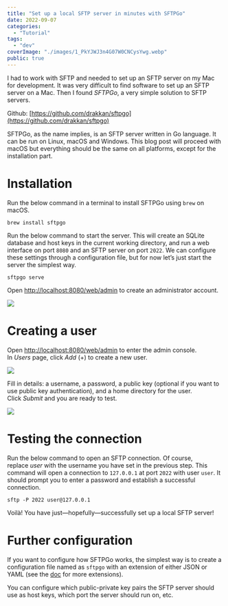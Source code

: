 ```yaml
---
title: "Set up a local SFTP server in minutes with SFTPGo"
date: 2022-09-07
categories:
  - "Tutorial"
tags:
  - "dev"
coverImage: "./images/1_PkYJWJ3n4G07W0CNCysYwg.webp"
public: true
---
```


I had to work with SFTP and needed to set up an SFTP server on my Mac for development. It was very difficult to find software to set up an SFTP server on a Mac. Then I found _SFTPGo_, a very simple solution to SFTP servers.

Github: [https://github.com/drakkan/sftpgo](https://github.com/drakkan/sftpgo)

SFTPGo, as the name implies, is an SFTP server written in Go language. It can be run on Linux, macOS and Windows. This blog post will proceed with macOS but everything should be the same on all platforms, except for the installation part.

# Installation

Run the below command in a terminal to install SFTPGo using `brew` on macOS.

```
brew install sftpgo
```

Run the below command to start the server. This will create an SQLite database and host keys in the current working directory, and run a web interface on port `8080` and an SFTP server on port `2022`. We can configure these settings through a configuration file, but for now let’s just start the server the simplest way.

```
sftpgo serve
```

Open [http://localhost:8080/web/admin](http://localhost:8080/web/admin) to create an administrator account.

![](./images/1_gyTnflYTOMct_0fNDuxkVQ.webp)

# Creating a user

Open [http://localhost:8080/web/admin](http://localhost:8080/web/admin) to enter the admin console. In _Users_ page, click _Add_ (+) to create a new user.

![](./images/1_un07bOSQeyxyFLwOwoTJiQ.webp)

Fill in details: a username, a password, a public key (optional if you want to use public key authentication), and a home directory for the user. Click _Submit_ and you are ready to test.

![](./images/1_Yy52wrzlyP-ac72SmYn9zQ.webp)

# Testing the connection

Run the below command to open an SFTP connection. Of course, replace _user_ with the username you have set in the previous step. This command will open a connection to `127.0.0.1` at port `2022` with user `user`. It should prompt you to enter a password and establish a successful connection.

```
sftp -P 2022 user@127.0.0.1
```

Voilà! You have just—hopefully—successfully set up a local SFTP server!

# Further configuration

If you want to configure how SFTPGo works, the simplest way is to create a configuration file named as `sftpgo` with an extension of either JSON or YAML (see the [doc](https://github.com/drakkan/sftpgo/blob/main/docs/full-configuration.md) for more extensions).

You can configure which public-private key pairs the SFTP server should use as host keys, which port the server should run on, etc.

